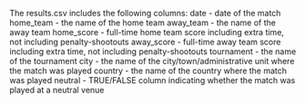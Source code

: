 The results.csv includes the following columns:
date - date of the match
home_team - the name of the home team
away_team - the name of the away team
home_score - full-time home team score including extra time, not including penalty-shootouts
away_score - full-time away team score including extra time, not including penalty-shootouts
tournament - the name of the tournament
city - the name of the city/town/administrative unit where the match was played
country - the name of the country where the match was played
neutral - TRUE/FALSE column indicating whether the match was played at a neutral venue
